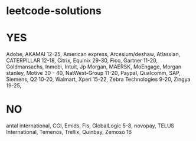 # leetcode-solutions

# YES
Adobe,
AKAMAI 12-25,
American express,
Arcesium/deshaw,
Atlassian,
CATERPILLAR 12-18,
Citrix,
Equinix 29-30,
Fico,
Gartner 11-20,
Goldmansachs,
Inmobi,
Intuit,
Jp Morgan,
MAERSK,
MoEngage,
Morgan stanley,
Motive 30 - 40,
NatWest-Group 11-20,
Paypal,
Qualcomm,
SAP,
Siemens,
Q2 10-20,
Walmart,
Xperi 15-22,
Zebra Technologies 9-20,
Zingya 19-25,

# NO
antal international,
CGI,
Emids,
Fis,
GlobalLogic   5-8,
novopay,
TELUS International,
Temenos,
Trellix,
Quinbay,
Zemoso 16 